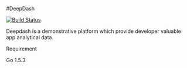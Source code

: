 #DeepDash

[![Build Status](https://magnum.travis-ci.com/MISingularity/deepdash.svg?token=XXroHpypZWdy4u3FNwUb)](https://magnum.travis-ci.com/MISingularity/deepdash)

Deepdash is a demonstrative platform which provide developer valuable app analytical data.

Requirement

Go 1.5.3
